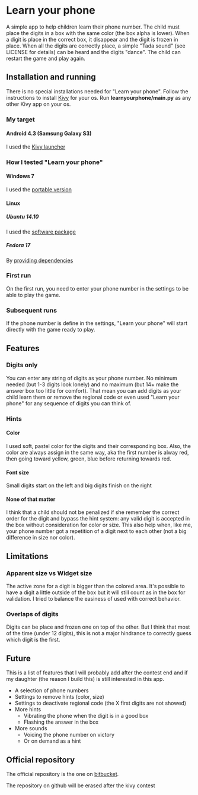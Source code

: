 # Learn your phone
A simple app to help children learn their phone number. The child must place the digits in a box with the same color (the box alpha is lower). When a digit is place in the correct box, it disappear and the digit is frozen in place. When all the digits are correctly place, a simple "Tada sound" (see LICENSE for details) can be heard and the digits "dance". The child can restart the game and play again.

## Installation and running
There is no special installations needed for "Learn your phone". Follow the instructions to install [Kivy](http://kivy.org/#download) for your os. Run **learnyourphone/main.py** as any other Kivy app on your os.

### My target
#### Android 4.3 (Samsung Galaxy S3)
I used the [Kivy launcher](http://kivy.org/docs/guide/packaging-android.html#packaging-your-application-for-kivy-launcher)

### How I tested "Learn your phone"
#### Windows 7
I used the [portable version](http://kivy.org/docs/installation/installation-windows.html#installing-the-portable-version)
#### Linux
##### Ubuntu 14.10
I used the [software package](http://kivy.org/docs/installation/installation-linux.html#ubuntu-kubuntu-xubuntu-lubuntu-oneiric-and-above)
##### Fedora 17
By [providing dependencies](http://kivy.org/docs/installation/installation-linux.html#providing-dependencies)

### First run
On the first run, you need to enter your phone number in the settings to be able to play the game.

### Subsequent runs
If the phone number is define in the settings, "Learn your phone" will start directly with the game ready to play.

## Features
### Digits only
You can enter any string of digits as your phone number. No minimum needed (but 1-3 digits look lonely) and no maximum (but 14+ make the answer box too little for comfort). That mean you can add digits as your child learn them or remove the regional code or even used "Learn your phone" for any sequence of digits you can think of.

### Hints
#### Color
I used soft, pastel color for the digits and their corresponding box. Also, the color are always assign in the same way, aka the first number is alway red, then going toward yellow, green, blue before returning towards red.
#### Font size
Small digits start on the left and big digits finish on the right

#### None of that matter
I think that a child should not be penalized if she remember the correct order for the digit and bypass the hint system: any valid digit is accepted in the box without consideration for color or size. This also help when, like me, your phone number got a repetition of a digit next to each other (not a big difference in size nor color).

## Limitations
### Apparent size vs Widget size
The active zone for a digit is bigger than the colored area. It's possible to have a digit a little outside of the box but it will still count as in the box for validation. I tried to balance the easiness of used with correct behavior.

### Overlaps of digits
Digits can be place and frozen one on top of the other. But I think that most of the time (under 12 digits), this is not a major hindrance to correctly guess which digit is the first.

## Future
This is a list of features that I will probably add after the contest end and if my daughter (the reason I build this) is still interested in this app.

+ A selection of phone numbers
+ Settings to remove hints (color, size)
+ Settings to deactivate regional code (the X first digits are not showed)
+ More hints
    + Vibrating the phone when the digit is in a good box
    + Flashing the answer in the box
+ More sounds
    + Voicing the phone number on victory
    + Or on demand as a hint
    
## Official repository
The official repository is the one on [bitbucket](https://bitbucket.org/GhislainHivon/learnyourphone).

The repository on github will be erased after the kivy contest
